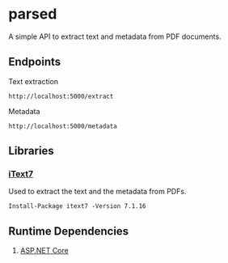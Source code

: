 ﻿# parsed
A simple API to extract text and metadata from PDF documents.

## Endpoints
Text extraction
```
http://localhost:5000/extract
```

Metadata
```
http://localhost:5000/metadata
```

## Libraries
### [iText7](https://www.nuget.org/packages/itext7/)
Used to extract the text and the metadata from PDFs.
```
Install-Package itext7 -Version 7.1.16
```

## Runtime Dependencies
1. [ASP.NET Core](https://dotnet.microsoft.com/download/dotnet/5.0/runtime?utm_source=getdotnetcore&utm_medium=referral)
                                                                                                               